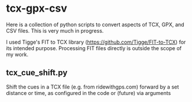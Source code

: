 tcx-gpx-csv
==
Here is a collection of python scripts to convert aspects of TCX, GPX, and CSV files. This is very much in progress.

I used Tigge's FIT to TCX library (https://github.com/Tigge/FIT-to-TCX) for its intended purpose. Processing FIT files directly is outside the scope of my work.

tcx_cue_shift.py
--
Shift the cues in a TCX file (e.g. from ridewithgps.com) forward by a set distance or time, as configured in the code or (future) via arguments
